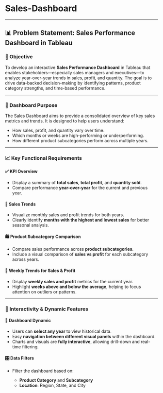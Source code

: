 # Sales-Dashboard
---

## 📊 Problem Statement: Sales Performance Dashboard in Tableau

### 🧩 Objective

To develop an interactive **Sales Performance Dashboard** in Tableau that enables stakeholders—especially sales managers and executives—to analyze year-over-year trends in sales, profit, and quantity. The goal is to drive data-backed decision-making by identifying patterns, product category strengths, and time-based performance.

---

### 📂 Dashboard Purpose

The Sales Dashboard aims to provide a consolidated overview of key sales metrics and trends. It is designed to help users understand:

* How sales, profit, and quantity vary over time.
* Which months or weeks are high-performing or underperforming.
* How different product subcategories perform across multiple years.

---

### 📈 Key Functional Requirements

#### ✅ KPI Overview

* Display a summary of **total sales**, **total profit**, and **quantity sold**.
* Compare performance **year-over-year** for the current and previous year.

#### 📅 Sales Trends

* Visualize monthly sales and profit trends for both years.
* Clearly identify **months with the highest and lowest sales** for better seasonal analysis.

#### 🛍️ Product Subcategory Comparison

* Compare sales performance across **product subcategories**.
* Include a visual comparison of **sales vs profit** for each subcategory across years.

#### 📆 Weekly Trends for Sales & Profit

* Display **weekly sales and profit** metrics for the current year.
* Highlight **weeks above and below the average**, helping to focus attention on outliers or patterns.

---

### 🧠 Interactivity & Dynamic Features

#### 🔄 Dashboard Dynamic

* Users can **select any year** to view historical data.
* Easy **navigation between different visual panels** within the dashboard.
* Charts and visuals are **fully interactive**, allowing drill-down and real-time filtering.

#### 🎛️ Data Filters

* Filter the dashboard based on:

  * **Product Category** and **Subcategory**
  * **Location**: Region, State, and City
